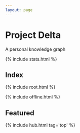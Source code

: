 ```yaml
---
layout: page
---
```



# Project Delta 

A personal knowledge graph   

{% include stats.html  %}

## Index

{% include root.html  %}

{% include offline.html  %}

## Featured

{% include hub.html tag='top' %}